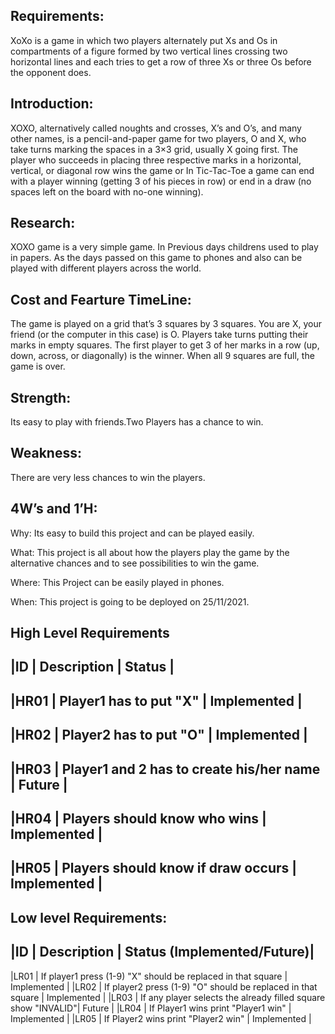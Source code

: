 
Requirements:
----------------------------------------------------
XoXo is a game in which two players alternately put Xs and Os in compartments of a figure formed by two vertical lines crossing two horizontal lines and each tries to get a row of three Xs or three Os before the opponent does.

Introduction:
-----------------------------------------------------
XOXO, alternatively called noughts and crosses, X’s and O’s, and many other names, is
a pencil-and-paper game for two players, O and X, who take turns marking the spaces in a
3×3 grid, usually X going first. The player who succeeds in placing three respective marks in
a horizontal, vertical, or diagonal row wins the game or In Tic-Tac-Toe a game can end with
a player winning (getting 3 of his pieces in row) or end in a draw (no spaces left on the board
with no-one winning).

Research:
----------------------------------------------------------
XOXO game is a very simple game. In Previous days childrens used to play in papers. As the days passed on this game to phones and also can be played with different players across the world.

Cost and Fearture TimeLine:
-----------------------------------------------------------
The game is played on a grid that’s 3 squares by 3 squares.
You are X, your friend (or the computer in this case) is O. Players take turns putting their marks in empty squares.
The first player to get 3 of her marks in a row (up, down, across, or diagonally) is the winner.
When all 9 squares are full, the game is over.

Strength:
-------------------------------------------------------------
Its easy to play with friends.Two Players has a chance to win.

Weakness:
--------------------------------------------------------------
There are very less chances to win the players.


4W’s and 1’H:
----------------------------------------------------------------
Why:
Its easy to build this project and can be played easily.

What:
This project is all about how the players play the game by the alternative chances and to see possibilities to win the game.

Where:
This Project can be easily played in phones.

When:
This project is going to be deployed on 25/11/2021.


High Level Requirements
-------------------------------------------------------------------

|ID   |	            Description	                     |   Status    |
--------------------------------------------------------------------
|HR01 |	Player1 has to put "X"	                     | Implemented | 
--------------------------------------------------------------------
|HR02 |	Player2 has to put "O"                       | Implemented |
--------------------------------------------------------------------
|HR03 |	Player1 and 2 has to create his/her name     | Future      |
--------------------------------------------------------------------
|HR04 |	Players should know who wins                 | Implemented |
--------------------------------------------------------------------
|HR05 |	Players should know if draw occurs           | Implemented |
--------------------------------------------------------------------

Low level Requirements:
-----------------------------------------------------------------------

|ID	  |                    Description                                |	Status (Implemented/Future)|
----------------------------------------------------------------------------------------------------
|LR01 |	If player1 press (1-9) "X" should be replaced in that square  |	Implemented                |
|LR02 |	If player2 press (1-9) "O" should be replaced in that square  |	Implemented                |
|LR03 |	If any player selects the already filled square show "INVALID"|	Future                     |
|LR04 |	If Player1 wins print "Player1 win"	                          | Implemented                |
|LR05 |	If Player2 wins print "Player2 win"	                          | Implemented                |



